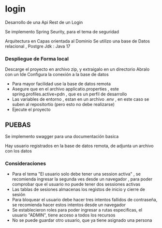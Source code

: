# login
Desarrollo de una Api Rest de un Login


Se implemento Spring Seurity, para el tema de seguridad

Arquitectura en Capas orientada al Dominio
Se utilizo una base de Datos relacional , Postgre
Jdk : Java 17


### Despliegue de Forma local
Descarge el proyecto en archivo zip, y extraigalo en un directorio
Abralo con un Ide
Configura la conexión a la base de datos 
* Para mayor facilidad use la base de datos remota
* Asegure que en el archivo applicatio.properties , este spring.profiles.active=pdn , que es un perfil de desarrollo
* Las variables de entorno , estan en un archivo .env , en este caso se suben al repositortio (pero esto no debe realizarse)
* Ejecute el proyecto
## PUEBAS
Se implemento swagger para una documentación basica

Hay usuario registrados en la base de datos remota, de adjunta un archivo con los datos

### Consideraciones
* Para el tema "El usuario solo debe tener una session activa" , se recomienda ingresar la segunda ves desde un navegador , para poder comprobar que el usuario no puede tener dos sessiones activas
* Las tablas de sesiones almacenas los registos de inicio y cierre de sesión
* Para bloquear el usuario debe hacer tres intentos fallidos de contraseña, se recomienda hacer estos intentos desde un navegador
* Se establecieron roles para poder ingresar a rutas especificas, el usuario "ADMIN", tiene acceso a todos los recursos
* No se puede guardar otro usuario, que ya tiene asignado una persona 



